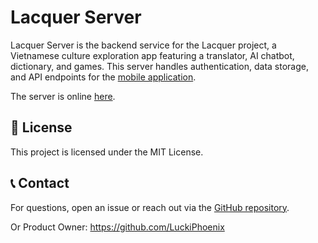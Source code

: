 # Lacquer Server

Lacquer Server is the backend service for the Lacquer project, a Vietnamese culture exploration app featuring a translator, AI chatbot, dictionary, and games. This server handles authentication, data storage, and API endpoints for the [mobile application](https://github.com/Lacquer-UIT/Mobile).

The server is online [here](https://lacquer.up.railway.app/).

## 📜 License
This project is licensed under the MIT License.

## 📞 Contact
For questions, open an issue or reach out via the [GitHub repository](https://github.com/Lacquer-UIT/Server).

Or Product Owner: https://github.com/LuckiPhoenix
